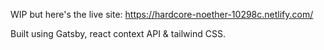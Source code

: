 WIP but here's the live site:
https://hardcore-noether-10298c.netlify.com/

Built using Gatsby, react context API & tailwind CSS.
